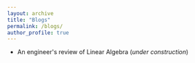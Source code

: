 ```yaml
---
layout: archive
title: "Blogs"
permalink: /blogs/
author_profile: true
---
```



<!-- - [An engineer's review of Linear Algebra](/blogpages/linear_algebra-review/) (*under construction*) -->

- An engineer's review of Linear Algebra (*under construction*)

